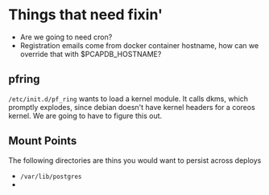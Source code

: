Things that need fixin'
=======================

- Are we going to need cron?
- Registration emails come from docker container hostname, how can we override that with $PCAPDB_HOSTNAME?


pfring
------

`/etc/init.d/pf_ring` wants to load a kernel module.
It calls dkms, which promptly explodes,
since debian doesn't have kernel headers for a coreos kernel.
We are going to have to figure this out.

Mount Points
------------

The following directories are thins you would want to persist across deploys

- `/var/lib/postgres`
-
